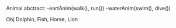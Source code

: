 Animal abctract:
-eartAnim(walk(), run())
-waterAnim(swim(), dive())

Obj Dolphin, Fish, Horse, Lion


